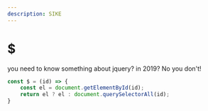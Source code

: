```yaml
---
description: SIKE
---
```


# $

you need to know something about jquery? in 2019? No you don't!

```javascript
const $ = (id) => {
    const el = document.getElementById(id);
    return el ? el : document.querySelectorAll(id);
}
```

